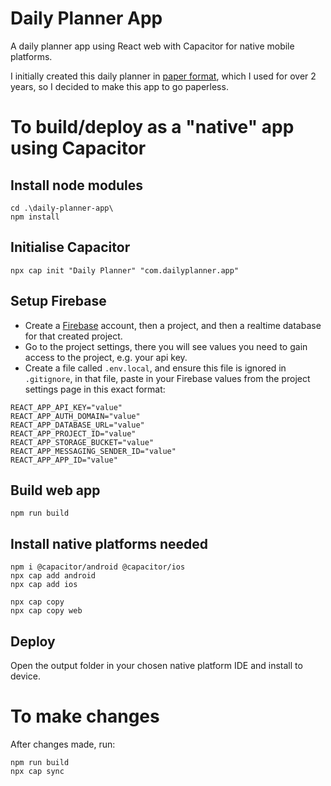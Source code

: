 # Daily Planner App

A daily planner app using React web with Capacitor for native mobile platforms.

I initially created this daily planner in [paper format](paper_version.png), which I used for over 2 years, so I decided to make this app to go paperless.


# To build/deploy as a "native" app using Capacitor

## Install node modules
```
cd .\daily-planner-app\
npm install
```

## Initialise Capacitor
```
npx cap init "Daily Planner" "com.dailyplanner.app"
```

## Setup Firebase
- Create a [Firebase](https://firebase.google.com/) account, then a project, and then a realtime database for that created project.
- Go to the project settings, there you will see values you need to gain access to the project, e.g. your api key.
- Create a file called `.env.local`, and ensure this file is ignored in `.gitignore`, in that file, paste in your Firebase values from the project settings page in this exact format:

```
REACT_APP_API_KEY="value"
REACT_APP_AUTH_DOMAIN="value"
REACT_APP_DATABASE_URL="value"
REACT_APP_PROJECT_ID="value"
REACT_APP_STORAGE_BUCKET="value"
REACT_APP_MESSAGING_SENDER_ID="value"
REACT_APP_APP_ID="value"
```

## Build web app
```
npm run build
```

## Install native platforms needed
```
npm i @capacitor/android @capacitor/ios
npx cap add android
npx cap add ios

npx cap copy
npx cap copy web
```

## Deploy

Open the output folder in your chosen native platform IDE and install to device.


# To make changes

After changes made, run:
```
npm run build
npx cap sync
```